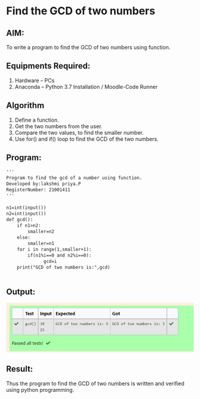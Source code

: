 # Find the GCD of two numbers

## AIM:
To write a program to find the GCD of two numbers using function.

## Equipments Required:
1. Hardware – PCs
2. Anaconda – Python 3.7 Installation / Moodle-Code Runner

## Algorithm
1. Define a function.
2. Get the two numbers from the user.
3. Compare the two values, to find the smaller number.
4. Use for() and if() loop to find the GCD of the two numbers.

## Program:

~~~
'''
Program to find the gcd of a number using function.
Developed by:lakshmi priya.P 
RegisterNumber: 21001411
'''

n1=int(input())
n2=int(input())
def gcd():
    if n1>n2:
        smaller=n2
    else:
        smaller=n1
    for i in range(1,smaller+1):
        if(n1%i==0 and n2%i==0):
              gcd=i
    print("GCD of two numbers is:",gcd)


~~~

## Output:
![output](gcd.PNG)


## Result:
Thus the program to find the GCD of two numbers is written and verified using python programming.
